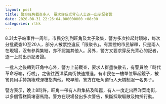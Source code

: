 ```yaml
---
layout: post
title: 警方旺角截查多人　要求穿反光背心人士逐一出示記者證
date: 2020-08-31 22:26:04.000000000 +08:00
categories: rthk
---
```


8.31太子站事件一周年，市民分別到旺角及太子聚集，警方多次拉起封鎖線，每次分批截查10至20人，部分人被票控違反「限聚令」。有票控的巿民解釋，只是兩人在現場，沒有參與集結，亦不認識其他人。另外，警方又要求穿反光背心的記者，逐一上前出示記者證。

一批人之後轉到旺角中心外，警方上前截查，要求人群盡快散去，有警員說「時代革命呀嘛，行啦」，之後往西洋菜南街快速推進。有市民在一樓單位舉起鏡子，被警員用手持胡椒球彈槍指向他。較早前，警方在旺角道行人天橋制服一名男子。

警方表示，晚上8時許，旺角一帶有人群集結及叫囂，有人一度走出西洋菜南街，以多個雪糕筒堵塞馬路。警方在現場發出多次警告，果斷採取驅散及拘捕行動。
